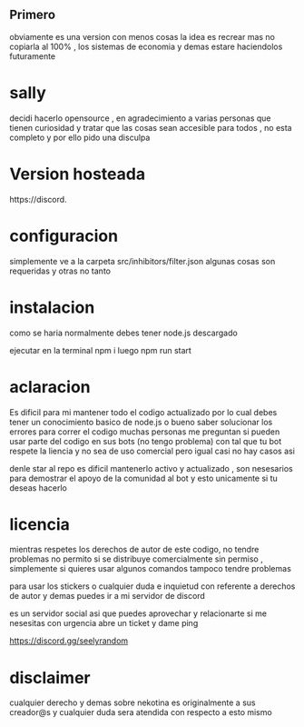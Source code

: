 
## Primero
obviamente es una version con menos cosas la idea es recrear mas no copiarla al 100% , los sistemas de economia y demas estare haciendolos futuramente
# sally
decidi hacerlo opensource , en agradecimiento a varias personas que tienen curiosidad y tratar que las cosas sean accesible para todos , no esta completo y por ello pido una disculpa 

# Version hosteada 
https://discord.

# configuracion
simplemente ve a la carpeta 
src/inhibitors/filter.json
algunas cosas son requeridas y otras no tanto



# instalacion

como se haria normalmente
debes tener node.js descargado

ejecutar en la terminal
npm i
luego
npm run start

# aclaracion

Es dificil para mi mantener todo el codigo actualizado por lo cual debes tener un conocimiento basico de node.js o bueno saber solucionar los errores para correr el codigo
muchas personas me preguntan si pueden usar parte del codigo en sus bots (no tengo problema) con tal que tu bot respete la liencia y no sea de uso comercial pero igual casi no hay casos asi

denle star al repo es dificil mantenerlo activo y actualizado , son nesesarios para demostrar el apoyo de la comunidad al bot y esto unicamente si tu deseas hacerlo

# licencia
mientras respetes los derechos de autor de este codigo, no tendre problemas
no permito si se distribuye comercialmente sin permiso , simplemente si quieres usar algunos comandos tampoco tendre problemas

para usar los stickers o cualquier duda e inquietud con referente a derechos de autor y demas puedes ir a mi servidor de discord

es un servidor social asi que puedes aprovechar y relacionarte 
si me nesesitas con urgencia abre un ticket y dame ping

https://discord.gg/seelyrandom


# disclaimer
cualquier derecho y demas sobre nekotina es originalmente a sus creador@s y cualquier duda sera atendida con respecto a esto mismo

